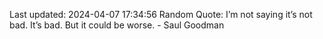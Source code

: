Last updated: 2024-04-07 17:34:56
Random Quote: I’m not saying it’s not bad. It’s bad. But it could be worse. - Saul Goodman